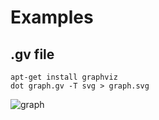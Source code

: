 Examples
========

## .gv file

```
apt-get install graphviz
dot graph.gv -T svg > graph.svg
```

![graph](https://user-images.githubusercontent.com/1929317/39446094-929b3b16-4cbd-11e8-853f-c59e1bab0a07.png)
